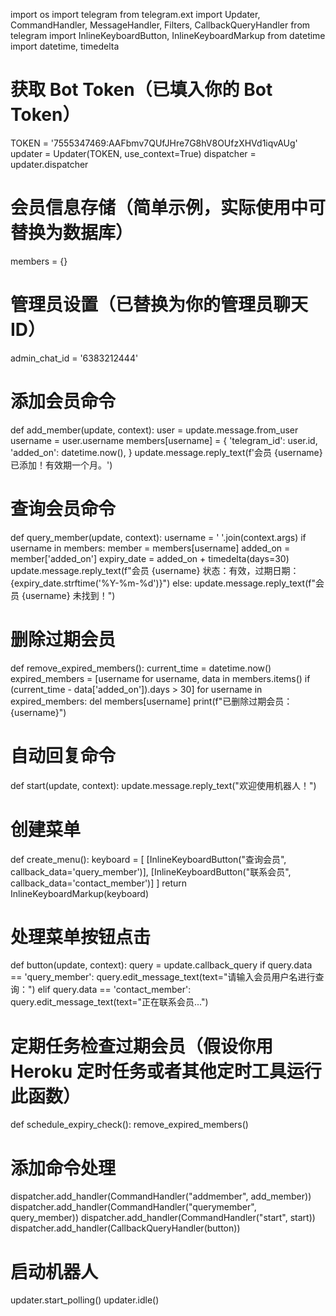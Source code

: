 import os
import telegram
from telegram.ext import Updater, CommandHandler, MessageHandler, Filters, CallbackQueryHandler
from telegram import InlineKeyboardButton, InlineKeyboardMarkup
from datetime import datetime, timedelta

# 获取 Bot Token（已填入你的 Bot Token）
TOKEN = '7555347469:AAFbmv7QUfJHre7G8hV8OUfzXHVd1iqvAUg'
updater = Updater(TOKEN, use_context=True)
dispatcher = updater.dispatcher

# 会员信息存储（简单示例，实际使用中可替换为数据库）
members = {}

# 管理员设置（已替换为你的管理员聊天ID）
admin_chat_id = '6383212444'

# 添加会员命令
def add_member(update, context):
    user = update.message.from_user
    username = user.username
    members[username] = {
        'telegram_id': user.id,
        'added_on': datetime.now(),
    }
    update.message.reply_text(f'会员 {username} 已添加！有效期一个月。')

# 查询会员命令
def query_member(update, context):
    username = ' '.join(context.args)
    if username in members:
        member = members[username]
        added_on = member['added_on']
        expiry_date = added_on + timedelta(days=30)
        update.message.reply_text(f"会员 {username} 状态：有效，过期日期：{expiry_date.strftime('%Y-%m-%d')}")
    else:
        update.message.reply_text(f"会员 {username} 未找到！")

# 删除过期会员
def remove_expired_members():
    current_time = datetime.now()
    expired_members = [username for username, data in members.items() if (current_time - data['added_on']).days > 30]
    for username in expired_members:
        del members[username]
        print(f"已删除过期会员：{username}")

# 自动回复命令
def start(update, context):
    update.message.reply_text("欢迎使用机器人！")

# 创建菜单
def create_menu():
    keyboard = [
        [InlineKeyboardButton("查询会员", callback_data='query_member')],
        [InlineKeyboardButton("联系会员", callback_data='contact_member')]
    ]
    return InlineKeyboardMarkup(keyboard)

# 处理菜单按钮点击
def button(update, context):
    query = update.callback_query
    if query.data == 'query_member':
        query.edit_message_text(text="请输入会员用户名进行查询：")
    elif query.data == 'contact_member':
        query.edit_message_text(text="正在联系会员...")

# 定期任务检查过期会员（假设你用 Heroku 定时任务或者其他定时工具运行此函数）
def schedule_expiry_check():
    remove_expired_members()

# 添加命令处理
dispatcher.add_handler(CommandHandler("addmember", add_member))
dispatcher.add_handler(CommandHandler("querymember", query_member))
dispatcher.add_handler(CommandHandler("start", start))
dispatcher.add_handler(CallbackQueryHandler(button))

# 启动机器人
updater.start_polling()
updater.idle()